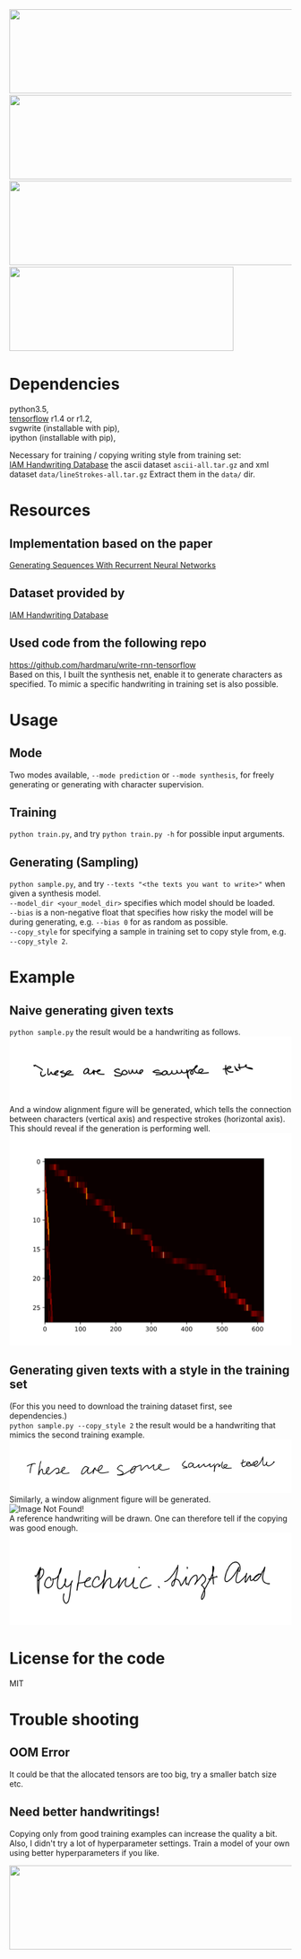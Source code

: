
<img src="https://github.com/Mingpan/handwriting_generation/blob/master/samples/this_is_a_handwriting_generation_model_13.svg" width="1000" height="150">

<img src="https://github.com/Mingpan/handwriting_generation/blob/master/samples/it_is_able_to_write_texts_as_given_13.svg" width="1000" height="150">

<img src="https://github.com/Mingpan/handwriting_generation/blob/master/samples/or_change_writing_style_2.svg" width="700" height="150">

<img src="https://github.com/Mingpan/handwriting_generation/blob/master/samples/if_asked_to_554.svg" width="400" height="150">

# Dependencies
python3.5,  
[tensorflow](https://www.tensorflow.org/install/) r1.4 or r1.2,  
svgwrite (installable with pip),  
ipython (installable with pip),  

Necessary for training / copying writing style from training set:  
[IAM Handwriting Database](http://www.fki.inf.unibe.ch/databases/iam-on-line-handwriting-database/download-the-iam-on-line-handwriting-database) the ascii dataset `ascii-all.tar.gz` and xml dataset `data/lineStrokes-all.tar.gz` Extract them in the `data/` dir.

# Resources
## Implementation based on the paper
[Generating Sequences With Recurrent Neural Networks](https://arxiv.org/abs/1308.0850)
## Dataset provided by
[IAM Handwriting Database](http://www.fki.inf.unibe.ch/databases/iam-on-line-handwriting-database/download-the-iam-on-line-handwriting-database)
## Used code from the following repo
https://github.com/hardmaru/write-rnn-tensorflow  
Based on this, I built the synthesis net, enable it to generate characters as specified. To mimic a specific handwriting in training set is also possible.

# Usage
## Mode
Two modes available, `--mode prediction` or `--mode synthesis`, for freely generating or generating with character supervision.
## Training
`python train.py`, and try `python train.py -h` for possible input arguments.
## Generating (Sampling)
`python sample.py`, and try `--texts "<the texts you want to write>"` when given a synthesis model.  
`--model_dir <your_model_dir>` specifies which model should be loaded.  
`--bias` is a non-negative float that specifies how risky the model will be during generating, e.g. `--bias 0` for as random as possible.  
`--copy_style` for specifying a sample in training set to copy style from, e.g. `--copy_style 2`.

# Example
## Naive generating given texts
`python sample.py` the result would be a handwriting as follows.  
![Image Not Found!](samples/sample.normal.svg)  
And a window alignment figure will be generated, which tells the connection between characters (vertical axis) and respective strokes (horizontal axis). This should reveal if the generation is performing well.  
![Image Not Found!](samples/sample_window.svg)

## Generating given texts with a style in the training set
(For this you need to download the training dataset first, see dependencies.)  
`python sample.py --copy_style 2` the result would be a handwriting that mimics the second training example.   
![Image Not Found!](samples/sample_copy.normal.svg)  
Similarly, a window alignment figure will be generated.  
![Image Not Found!](samples/sample_window_copy.svg)  
A reference handwriting will be drawn. One can therefore tell if the copying was good enough.  
![Image Not Found!](samples/sample_copy.normal_ref.svg)  

# License for the code
MIT

# Trouble shooting
## OOM Error
It could be that the allocated tensors are too big, try a smaller batch size etc.  
## Need better handwritings!
Copying only from good training examples can increase the quality a bit. Also, I didn't try a lot of hyperparameter settings. Train a model of your own using better hyperparameters if you like.


<img src="https://github.com/Mingpan/handwriting_generation/blob/master/samples/any_feedback_is_welcome.svg" width="700" height="150">

